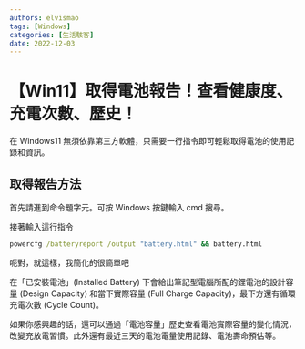```yaml
---
authors: elvismao
tags: [Windows]
categories: [生活駭客]
date: 2022-12-03
---
```


# 【Win11】取得電池報告！查看健康度、充電次數、歷史！

在 Windows11 無須依靠第三方軟體，只需要一行指令即可輕鬆取得電池的使用記錄和資訊。

## 取得報告方法

首先請進到命令題字元。可按 Windows 按鍵輸入 cmd 搜尋。

接著輸入這行指令

```bat
powercfg /batteryreport /output "battery.html" && battery.html
```

呃對，就這樣，我簡化的很簡單吧

在「已安裝電池」(Installed Battery) 下會給出筆記型電腦所配的鋰電池的設計容量 (Design Capacity) 和當下實際容量 (Full Charge Capacity)，最下方還有循環充電次數 (Cycle Count)。

如果你感興趣的話，還可以通過「電池容量」歷史查看電池實際容量的變化情況，改變充放電習慣。此外還有最近三天的電池電量使用記錄、電池壽命預估等。
